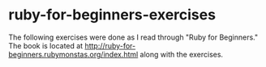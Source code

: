 # ruby-for-beginners-exercises

The following exercises were done as I read through "Ruby for Beginners."
The book is located at http://ruby-for-beginners.rubymonstas.org/index.html
along with the exercises. 
